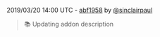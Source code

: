 2019/03/20 14:00 UTC - [abf1958](https://github.com/hassio-addons/addon-chrony/commit/abf195886e753beb7eb20f7b2ebe8c55a2d156c5) by [@sinclairpaul](https://github.com/sinclairpaul)
> :books: Updating addon description 

